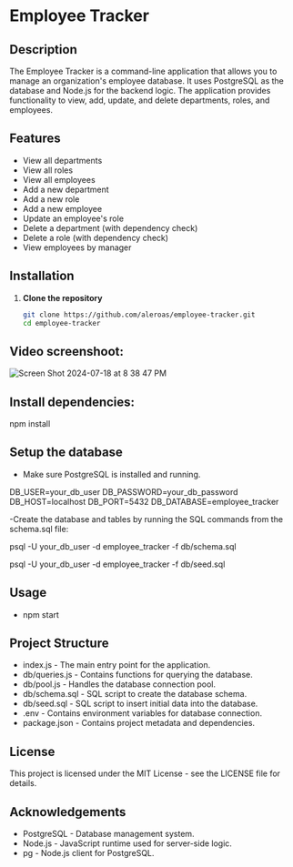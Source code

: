 # Employee Tracker

## Description

The Employee Tracker is a command-line application that allows you to manage an organization's employee database. It uses PostgreSQL as the database and Node.js for the backend logic. The application provides functionality to view, add, update, and delete departments, roles, and employees.

## Features

- View all departments
- View all roles
- View all employees
- Add a new department
- Add a new role
- Add a new employee
- Update an employee's role
- Delete a department (with dependency check)
- Delete a role (with dependency check)
- View employees by manager

## Installation

1. **Clone the repository**

   ```sh
   git clone https://github.com/aleroas/employee-tracker.git
   cd employee-tracker

## Video screenshoot:
![Screen Shot 2024-07-18 at 8 38 47 PM](https://github.com/user-attachments/assets/bac131f6-eead-41ad-b638-a665ad2b1741)


## Install dependencies:
npm install

## Setup the database

- Make sure PostgreSQL is installed and running.

DB_USER=your_db_user
DB_PASSWORD=your_db_password
DB_HOST=localhost
DB_PORT=5432
DB_DATABASE=employee_tracker

-Create the database and tables by running the SQL commands from the schema.sql file:

psql -U your_db_user -d employee_tracker -f db/schema.sql

psql -U your_db_user -d employee_tracker -f db/seed.sql

## Usage
- npm start

## Project Structure
- index.js - The main entry point for the application.
- db/queries.js - Contains functions for querying the database.
- db/pool.js - Handles the database connection pool.
- db/schema.sql - SQL script to create the database schema.
- db/seed.sql - SQL script to insert initial data into the database.
- .env - Contains environment variables for database connection.
- package.json - Contains project metadata and dependencies.

## License
This project is licensed under the MIT License - see the LICENSE file for details.

## Acknowledgements
- PostgreSQL - Database management system.
- Node.js - JavaScript runtime used for server-side logic.
- pg - Node.js client for PostgreSQL.
